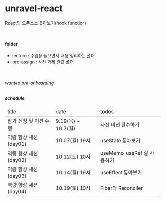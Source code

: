 # unravel-react

React의 오픈소스 톺아보기(hook function)

<br />

#### folder

- lecture : 수업을 들으면서 내용 정리하는 폴더
- pre-assign : 사전 과제 관련 폴더

<br />

###### [wanted pre-onboarding](https://www.wanted.co.kr/events/pre_challenge_fe_26)

##### schedule

<table>
  <thead>
    <td>title</td>
    <td>date</td>
    <td>todos</td>
  </thead>
  <tr>
    <td>참가 신청 및 미션 수행</td>
    <td>9.19(목) ~ 10.7(월)</td>
    <td>사전 미션 완수하기</td>
  </tr>
  <tr>
    <td>역량 향상 세션 (day01)</td>
    <td>10.07(월) 19시</td>
    <td>useState 톺아보기</td>
  </tr>
  <tr>
    <td>역량 향상 세션 (day02)</td>
    <td>10.12(토) 10시</td>
    <td>useMemo, useRef 잘 사용하기</td>
  </tr>
  <tr>
    <td>역량 향상 세션 (day03)</td>
    <td>10.14(월) 19시</td>
    <td>useEffect 톺아보기</td>
  </tr>
  <tr>
    <td>역량 향상 세션 (day04)</td>
    <td>10.19(토) 10시</td>
    <td>Fiber와 Reconciler</td>
  </tr>
</table>

<br />
